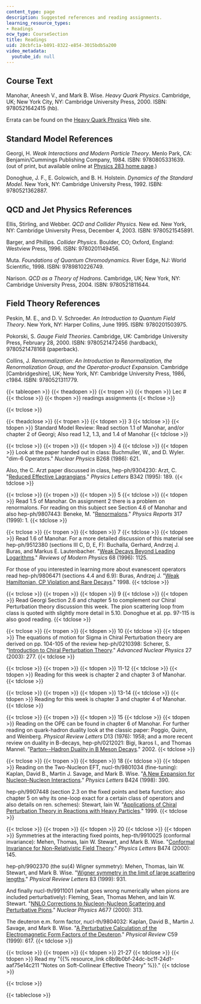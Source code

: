 ```yaml
---
content_type: page
description: Suggested references and reading assignments.
learning_resource_types:
- Readings
ocw_type: CourseSection
title: Readings
uid: 28cbfc1a-b891-8322-e854-3015bdb5a200
video_metadata:
  youtube_id: null
---
```


Course Text
-----------

Manohar, Aneesh V., and Mark B. Wise. _Heavy Quark Physics_. Cambridge, UK; New York City, NY: Cambridge University Press, 2000. ISBN: 9780521642415 (hb).

Errata can be found on the [Heavy Quark Physics](http://www.cambridge.org/us/academic/subjects/physics/particle-physics-and-nuclear-physics/heavy-quark-physics) Web site.

Standard Model References
-------------------------

Georgi, H. _Weak Interactions and Modern Particle Theory_. Menlo Park, CA: Benjamin/Cummings Publishing Company, 1984. ISBN: 9780805331639. (out of print, but available online at [Physics 283 home page](http://www.people.fas.harvard.edu/~hgeorgi/283.html).)

Donoghue, J. F., E. Golowich, and B. H. Holstein. _Dynamics of the Standard Model_. New York, NY: Cambridge University Press, 1992. ISBN: 9780521362887.

QCD and Jet Physics References
------------------------------

Ellis, Stirling, and Webber. _QCD and Collider Physics._ New ed. New York, NY: Cambridge University Press, December 4, 2003. ISBN: 9780521545891.

Barger, and Phillips. _Collider Physics_. Boulder, CO; Oxford, England: Westview Press, 1996. ISBN: 9780201149456.

Muta. _Foundations of Quantum Chromodynamics._ River Edge, NJ: World Scientific, 1998. ISBN: 9789810226749.

Narison. _QCD as a Theory of Hadrons_. Cambridge, UK; New York, NY: Cambridge University Press, 2004. ISBN: 9780521811644.

Field Theory References
-----------------------

Peskin, M. E., and D. V. Schroeder. _An Introduction to Quantum Field Theory_. New York, NY: Harper Collins, June 1995. ISBN: 9780201503975.

Pokorski, S. _Gauge Field Theories_. Cambridge, UK: Cambridge University Press, February 28, 2000. ISBN: 9780521472456 (hardback), 9780521478168 (paperback).

Collins, J. _Renormalization: An Introduction to Renormalization, the Renormalization Group, and the Operator-product Expansion._ Cambridge \[Cambridgeshire\], UK; New York, NY: Cambridge University Press, 1986, c1984. ISBN: 9780521311779.

{{< tableopen >}}
{{< theadopen >}}
{{< tropen >}}
{{< thopen >}}
Lec #
{{< thclose >}}
{{< thopen >}}
readings assignments
{{< thclose >}}

{{< trclose >}}

{{< theadclose >}}
{{< tropen >}}
{{< tdopen >}}
3
{{< tdclose >}}
{{< tdopen >}}
Standard Model Review: Read section 1.1 of Manohar, and/or chapter 2 of Georgi; Also read 1.2, 1.3, and 1.4 of Manohar
{{< tdclose >}}

{{< trclose >}}
{{< tropen >}}
{{< tdopen >}}
4
{{< tdclose >}}
{{< tdopen >}}
Look at the paper handed out in class: Buchmuller, W., and D. Wyler. "dim-6 Operators." _Nuclear Physics_ B268 (1986): 621.  
  
Also, the C. Arzt paper discussed in class, hep-ph/9304230: Arzt, C. "[Reduced Effective Lagrangians](http://de.arxiv.org/abs/hep-ph/9304230)." _Physics Letters_ B342 (1995): 189.
{{< tdclose >}}

{{< trclose >}}
{{< tropen >}}
{{< tdopen >}}
5
{{< tdclose >}}
{{< tdopen >}}
Read 1.5 of Manohar. On assignment 2 there is a problem on renormalons. For reading on this subject see Section 4.6 of Manohar and also hep-ph/9807443: Beneke, M. "[Renormalons](http://de.arxiv.org/abs/hep-ph/9807443)." _Physics Reports_ 317 (1999): 1.
{{< tdclose >}}

{{< trclose >}}
{{< tropen >}}
{{< tdopen >}}
7
{{< tdclose >}}
{{< tdopen >}}
Read 1.6 of Manohar. For a more detailed discussion of this material see hep-ph/9512380 (sections III C, D, E, F): Buchalla, Gerhard, Andrzej J. Buras, and Markus E. Lautenbacher. "[Weak Decays Beyond Leading Logarithms](http://de.arxiv.org/abs/hep-ph/9512380)." _Reviews of Modern Physics_ 68 (1996): 1125.  
  
For those of you interested in learning more about evanescent operators read hep-ph/9806471 (sections 4.4 and 6.9): Buras, Andrzej J. "[Weak Hamiltonian, CP Violation and Rare Decays](http://de.arxiv.org/abs/hep-ph/9806471)." 1998.
{{< tdclose >}}

{{< trclose >}}
{{< tropen >}}
{{< tdopen >}}
9
{{< tdclose >}}
{{< tdopen >}}
Read Georgi Section 2.6 and chapter 5 to complement our Chiral Perturbation theory discussion this week. The pion scattering loop from class is quoted with slightly more detail in 5.10. Donoghue et al. pp. 97-115 is also good reading.
{{< tdclose >}}

{{< trclose >}}
{{< tropen >}}
{{< tdopen >}}
10
{{< tdclose >}}
{{< tdopen >}}
The equations of motion for Sigma in Chiral Perturbation theory are derived on pp. 104-105 of the review hep-ph/0210398: Scherer, S. "[Introduction to Chiral Perturbation Theory](http://de.arxiv.org/abs/hep-ph/0210398)." _Advanced Nuclear Physics_ 27 (2003): 277.
{{< tdclose >}}

{{< trclose >}}
{{< tropen >}}
{{< tdopen >}}
11-12
{{< tdclose >}}
{{< tdopen >}}
Reading for this week is chapter 2 and chapter 3 of Manohar.
{{< tdclose >}}

{{< trclose >}}
{{< tropen >}}
{{< tdopen >}}
13-14
{{< tdclose >}}
{{< tdopen >}}
Reading for this week is chapter 3 and chapter 4 of Manohar.
{{< tdclose >}}

{{< trclose >}}
{{< tropen >}}
{{< tdopen >}}
15
{{< tdclose >}}
{{< tdopen >}}
Reading on the OPE can be found in chapter 6 of Manohar. For further reading on quark-hadron duality look at the classic paper: Poggio, Quinn, and Weinberg. _Physical Review Letters_ D13 (1976): 1958; and a more recent review on duality in B-decays, hep-ph/0212021: Bigi, Ikaros I., and Thomas Mannel. "[Parton--Hadron Duality in B Meson Decays](http://de.arxiv.org/abs/hep-ph/0212021)." 2002.
{{< tdclose >}}

{{< trclose >}}
{{< tropen >}}
{{< tdopen >}}
18
{{< tdclose >}}
{{< tdopen >}}
Reading on the Two-Nucleon EFT, nucl-th/9801034 (fine-tuning): Kaplan, David B., Martin J. Savage, and Mark B. Wise. "[A New Expansion for Nucleon-Nucleon Interactions](http://de.arxiv.org/abs/nucl-th/9801034)." _Physics Letters_ B424 (1998): 390.  
  
hep-ph/9907448 (section 2.3 on the fixed points and beta function; also chapter 5 on why its one-loop exact for a certain class of operators and also details on ren. schemes): Stewart, Iain W. "[Applications of Chiral Perturbation Theory in Reactions with Heavy Particles](http://de.arxiv.org/abs/hep-ph/9907448)." 1999.
{{< tdclose >}}

{{< trclose >}}
{{< tropen >}}
{{< tdopen >}}
20
{{< tdclose >}}
{{< tdopen >}}
Symmetries at the interacting fixed points, hep-th/9910025 (conformal invariance): Mehen, Thomas, Iain W. Stewart, and Mark B. Wise. "[Conformal Invariance for Non-Relativistic Field Theory](http://de.arxiv.org/abs/hep-th/9910025)." _Physics Letters_ B474 (2000): 145.  
  
hep-ph/9902370 (the su(4) Wigner symmetry): Mehen, Thomas, Iain W. Stewart, and Mark B. Wise. "[Wigner symmetry in the limit of large scattering lengths](http://de.arxiv.org/abs/hep-ph/9902370)." _Physical Review Letters_ 83 (1999): 931.  
  
And finally nucl-th/9911001 (what goes wrong numerically when pions are included perturbatively): Fleming, Sean, Thomas Mehen, and Iain W. Stewart. "[NNLO Corrections to Nucleon-Nucleon Scattering and Perturbative Pions](http://de.arxiv.org/abs/nucl-th/9911001)." _Nuclear Physics_ A677 (2000): 313.  
  
The deuteron e.m. form factor, nucl-th/9804032: Kaplan, David B., Martin J. Savage, and Mark B. Wise. "[A Perturbative Calculation of the Electromagnetic Form Factors of the Deuteron](http://de.arxiv.org/abs/nucl-th/9804032)." _Physical Review_ C59 (1999): 617.
{{< tdclose >}}

{{< trclose >}}
{{< tropen >}}
{{< tdopen >}}
21-27
{{< tdclose >}}
{{< tdopen >}}
Read my "{{% resource_link c8b9b0bf-24dc-bc1f-24d1-aaf75e14c211 "Notes on Soft-Collinear Effective Theory" %}}."
{{< tdclose >}}

{{< trclose >}}

{{< tableclose >}}